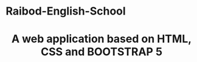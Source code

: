 # Raibod-English-School
<h1 align="center">A web application based on HTML, CSS and BOOTSTRAP 5</h1

